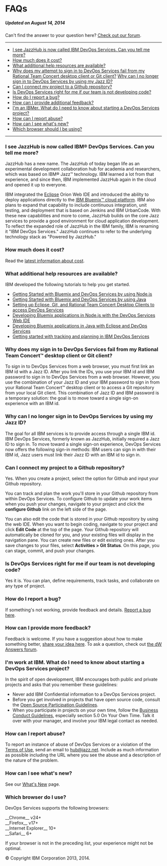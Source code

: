 # FAQs
##### Updated on August 14, 2014

Can't find the answer to your question here? [Check out our forum](https://www.ibmdw.net/answers?community=jazzhub).
____

-   [I see JazzHub is now called IBM DevOps Services. Can you tell me
    more?](#q1)
-   [How much does it cost?](#q2)
-   [What additional help resources are available?](#q17)
-   [Why does my attempt to sign in to DevOps Services fail from my Rational Team
    Concert desktop client or Git client?](#rtcgit)
    [Why can I no longer sign in to DevOps Services by using my Jazz ID?](login)
-   [Can I connect my project to a Github repository?](#git)
-   [Is DevOps Services right for me if our team is not developing
    code?](#q5)
-   [How do I report a bug?](#q7)
-   [How can I provide additional feedback?](#q8)
-   [I'm an IBMer. What do I need to know about starting a DevOps
    Services project?](#ibmer)
-   [How can I report abuse?](#q18)
-   [How can I see what's new?](#q19)
-   [Which browser should I be using?](#q20)

____

<a name="q1"></a>

### I see JazzHub is now called IBM&reg; DevOps Services. Can you tell me more? 

JazzHub has a new name. The JazzHub of today began life as an experimental development collaboration hub for 
academia and researchers, which was based on IBM&reg; Jazz&trade; technology. IBM learned a lot from that 
experience, and since then, IBM implemented JazzHub again in the cloud and opened it up to everyone.

IBM integrated the [Eclipse](http://eclipse.org/ "Eclipse") Orion Web IDE and introduced the ability to deploy applications directly to the [IBM Bluemix&trade; cloud platform](https://bluemix.net/ "Bluemix"). IBM also 
plans to expand that capability to include continuous integration, unit testing, and deployment that is based 
on Jenkins and IBM UrbanCode. With these new capabilities and more to come, JazzHub builds on the core 
Jazz services to provide a good environment for cloud application development. 
To reflect the expanded role of JazzHub in the IBM family, IBM is renaming it "IBM DevOps Services." 
JazzHub continues to refer to the underlying technology stack as "Powered by JazzHub."

<a name="q2"></a>

### How much does it cost?

Read the [latest information about cost](/learn/cost).

<a name="q17"></a>

### What additional help resources are available? 

IBM developed the following tutorials to help you get started.

- [Getting Started with Bluemix and DevOps Services by using Node.js](/tutorials/jazzeditor)
- [Getting Started with Bluemix and DevOps Services by using Java](/tutorials/jazzeditorjava)
- [Setting up Eclipse, Git, and Rational Team Concert Desktop Clients to access DevOps Services](/tutorials/clients)
- [Developing Bluemix applications in Node.js with the DevOps Services Web IDE](/tutorials/jazzweb)
- [Developing Bluemix applications in Java with Eclipse and DevOps Services](/tutorials/jazzrtc)
- [Getting started with tracking and planning in IBM DevOps Services](/tutorials/trackplan)

<a name="rtcgit"></a>

### Why does my sign in to DevOps Services fail from my Rational Team Concert&trade; desktop client or Git client? 

To sign in to DevOps Services from a web browser, you must first link an IBM id with a Jazz ID. After you link the IDs, you use your IBM id and IBM password to 
sign in to DevOps Services from a web browser. However, you use the combination of your Jazz ID and
 your IBM password to sign in from your Rational Team Concert&trade; desktop client or to access a Git 
 repository from your local Git client. This combination of Jazz ID and IBM password is a temporary 
 solution: the goal is to move toward a single sign-on experience with an IBM id.

<a name="login"></a>
### Why can I no longer sign in to DevOps Services by using my Jazz ID?

The goal for all IBM services is to provide access through a single IBM id. IBM DevOps Services, formerly known as JazzHub, initially required a Jazz ID to sign in. To move toward a single sign-on experience, DevOps Services now offers the following sign-in methods: 
IBM users can sign in with their IBM id, Jazz users must link their Jazz ID with an IBM id to sign in.
<a name="git"></a>

### Can I connect my project to a Github repository? 

Yes. When you create a project, select the option for Github and input your Github repository.

You can track and plan the work you'll store in your Github repository from within DevOps Services. To configure Github to update your work items when you push your changes, navigate to your project and click the **configure Github** link on the left side of the page.

You can also edit the code that is stored in your Github repository by using the web IDE. When you want to begin coding, navigate to your project and click **Edit Code** at the top of the page. Your Github repository will automatically be cloned for you, and your existing files will display in the navigation pane. You can create new files or edit existing ones. After you save changes to your files, select **Activities \> Git Status**. On this page, you can stage, commit, and push your changes.

<a name="q5"></a>

### Is DevOps Services right for me if our team is not developing code? 

Yes it is. You can plan, define requirements, track tasks, and collaborate on any type of project.

<a name="q7"></a>

### How do I report a bug? 

If something's not working, provide feedback and details. [Report a bug here](https://hub.jazz.net/ccm01/web/projects/srich%20%7C%20JazzHub#action=com.ibm.team.dashboard.viewDashboard).

<a name="q8"></a>

### How can I provide more feedback?

Feedback is welcome. If you have a suggestion about how to make something better, [share your idea here](https://hub.jazz.net/ccm01/web/projects/srich%20%7C%20JazzHub#action=com.ibm.team.dashboard.viewDashboard).
To ask a question, check out [the dW Answers forum](https://www.ibmdw.net/answers?community=jazzhub).

<a name="ibmer"></a>

### I'm work at IBM. What do I need to know about starting a DevOps Services project? 

In the spirit of open development, IBM encourages both public and private
projects and asks that you remember these guidelines:

- Never add IBM Confidential information to a DevOps Services project. 
- Before you get involved in projects that have open source code, consult the [Open Source Participation Guidelines](https://w3-connections.ibm.com/wikis/home?lang=en-us#!/wiki/W783ba5fa6c1a_40b3_945a_07d0eb0115bd).
- When you participate in projects on your own time, follow the [Business Conduct Guidelines](http://w3-03.ibm.com/ibm/documents/corpdocweb.nsf/ContentDocsByTitle/Business+Conduct+Guidelines), especially section 5.0 On Your Own Time. Talk it over with your manager, and involve your IBM legal contact
  as needed.

<a name="q18"></a>

### How can I report abuse? 

To report an instance of abuse of DevOps Services or a violation of the
[Terms of Use](/terms), send an email to [hub@jazz.net](mailto:hub@jazz.net?Subject=Reporting%20abuse%20of%20JazzHub&Body=Please%20include%20the%20following%20information%3A%0A%0A%20-%20Your%20email%20address%3A%0A%20-%20The%20URL%28s%29%20where%20you%20observed%20abuse%20on%20Jazzhub%3A%0A%20-%20Any%20other%20details%20you%20feel%20could%20help%20in%20our%20investigation%20of%20this%20issue%3A%0A%0AThank%20you%20for%20your%20report%2C%0A%0AThe%20JazzHub%20Team). Include as much information as possible including the URL where you see the abuse and a description of the nature of the problem.

<a name="q19"></a>

### How can I see what's new?

See our [What's New](/whatsnew) page.

<a name="q20"></a>
### Which browser do I use? 

DevOps Services supports the following browsers:

<div class="jh-columns">
	<div class="f_left google-chrome pts pbs mrxs ">
		__Chrome__ v24+
	</div>
	<div class="f_left mozilla-firefox pts pbs mrxs ">
		__Firefox__ v17+
	</div>
	<div class="f_left microsoft-ie pts pbs mrxs ">
		__Internet Explorer__ 10+
	</div>
	<div class="f_left apple-safari pts pbs">
		__Safari__ 6+
	</div>
</div>


If your browser is not in the preceding list, your experience might not be optimal.

&copy; Copyright IBM Corporation 2013, 2014.
